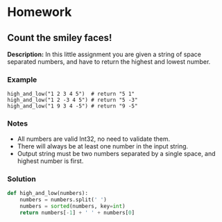 # Homework

## Count the smiley faces!

**Description:** In this little assignment you are given a string of space separated numbers, and have to return the highest and lowest number.

### Example

```
high_and_low("1 2 3 4 5")  # return "5 1"
high_and_low("1 2 -3 4 5") # return "5 -3"
high_and_low("1 9 3 4 -5") # return "9 -5"
```

### Notes

- All numbers are valid Int32, no need to validate them.
- There will always be at least one number in the input string.
- Output string must be two numbers separated by a single space, and highest number is first.

### Solution

```python
def high_and_low(numbers):
    numbers = numbers.split(' ')
    numbers = sorted(numbers, key=int)
    return numbers[-1] + ' ' + numbers[0]

```
